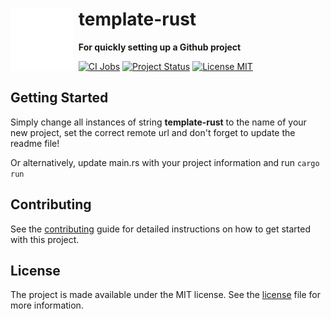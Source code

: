 <div align="left">
  <img title="title" src="./assets/icon.svg" alt="icon" align="left" width="100" style="padding-right: 1ch">
  <h1>template-rust</h1>
  <p><strong>For quickly setting up a Github project</strong></p>
</div>

[![CI Jobs](https://github.com/KGuz/template-rust/actions/workflows/ci.yml/badge.svg)](https://github.com/KGuz/template-rust/actions/workflows/ci.yml)
[![Project Status](https://www.repostatus.org/badges/latest/active.svg)](https://www.repostatus.org/#active)
[![License MIT](https://img.shields.io/badge/license-MIT-blue)](#license)

## Getting Started

Simply change all instances of string **template-rust** to the name of your new project, set the correct remote url and don't forget to update the readme file!

Or alternatively, update main.rs with your project information and run `cargo run`

## Contributing

See the [contributing](Contributing.md) guide for detailed instructions on how to get started with this project.

## License

The project is made available under the MIT license. See the [license](License.md) file for more information.
